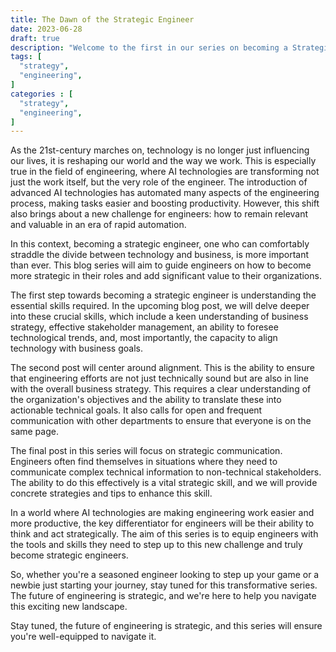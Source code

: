 ```yaml
---
title: The Dawn of the Strategic Engineer
date: 2023-06-28
draft: true
description: "Welcome to the first in our series on becoming a Strategic Engineer. As AI reshapes engineering, staying relevant means not just mastering technology but also understanding the business landscape. In this inaugural post, we introduce the need for a strategic approach in engineering, focusing on essential skills, alignment with business strategy, and strategic communication. Embark on this journey with us to transform from a conventional engineer into a strategic asset for your organization. The future of engineering is strategic, and we're here to help you navigate this new landscape."
tags: [
  "strategy",
  "engineering",
]
categories : [
  "strategy",
  "engineering",
]
---
```

As the 21st-century marches on, technology is no longer just influencing our lives, it is reshaping our world and the way we work. This is especially true in the field of engineering, where AI technologies are transforming not just the work itself, but the very role of the engineer. The introduction of advanced AI technologies has automated many aspects of the engineering process, making tasks easier and boosting productivity. However, this shift also brings about a new challenge for engineers: how to remain relevant and valuable in an era of rapid automation.

In this context, becoming a strategic engineer, one who can comfortably straddle the divide between technology and business, is more important than ever. This blog series will aim to guide engineers on how to become more strategic in their roles and add significant value to their organizations.

The first step towards becoming a strategic engineer is understanding the essential skills required. In the upcoming blog post, we will delve deeper into these crucial skills, which include a keen understanding of business strategy, effective stakeholder management, an ability to foresee technological trends, and, most importantly, the capacity to align technology with business goals.

The second post will center around alignment. This is the ability to ensure that engineering efforts are not just technically sound but are also in line with the overall business strategy. This requires a clear understanding of the organization's objectives and the ability to translate these into actionable technical goals. It also calls for open and frequent communication with other departments to ensure that everyone is on the same page.

The final post in this series will focus on strategic communication. Engineers often find themselves in situations where they need to communicate complex technical information to non-technical stakeholders. The ability to do this effectively is a vital strategic skill, and we will provide concrete strategies and tips to enhance this skill.

In a world where AI technologies are making engineering work easier and more productive, the key differentiator for engineers will be their ability to think and act strategically. The aim of this series is to equip engineers with the tools and skills they need to step up to this new challenge and truly become strategic engineers.

So, whether you're a seasoned engineer looking to step up your game or a newbie just starting your journey, stay tuned for this transformative series. The future of engineering is strategic, and we're here to help you navigate this exciting new landscape.

Stay tuned, the future of engineering is strategic, and this series will ensure you're well-equipped to navigate it.